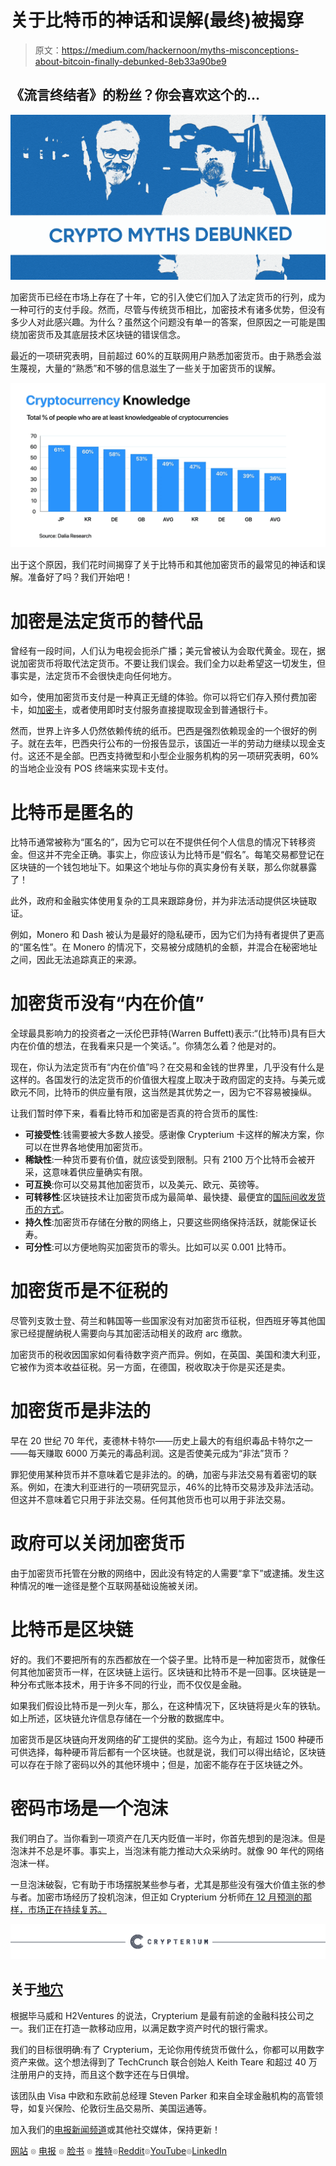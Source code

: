 # 关于比特币的神话和误解(最终)被揭穿

> 原文：<https://medium.com/hackernoon/myths-misconceptions-about-bitcoin-finally-debunked-8eb33a90be9>

## 《流言终结者》的粉丝？你会喜欢这个的…

![](img/f094a5a51bb851b191e29cfb1a215b7f.png)

加密货币已经在市场上存在了十年，它的引入使它们加入了法定货币的行列，成为一种可行的支付手段。然而，尽管与传统货币相比，加密技术有诸多优势，但没有多少人对此感兴趣。为什么？虽然这个问题没有单一的答案，但原因之一可能是围绕加密货币及其底层技术区块链的错误信念。

最近的一项研究表明，目前超过 60%的互联网用户熟悉加密货币。由于熟悉会滋生蔑视，大量的“熟悉”和不够的信息滋生了一些关于加密货币的误解。

![](img/884324e0e05b084a14ffc2246ac09475.png)

出于这个原因，我们花时间揭穿了关于比特币和其他加密货币的最常见的神话和误解。准备好了吗？我们开始吧！

# 加密是法定货币的替代品

曾经有一段时间，人们认为电视会扼杀广播；美元曾被认为会取代黄金。现在，据说加密货币将取代法定货币。不要让我们误会。我们全力以赴希望这一切发生，但事实是，法定货币不会很快走向任何地方。

如今，使用加密货币支付是一种真正无缝的体验。你可以将它们存入预付费加密卡，如[加密卡](https://preorder.crypterium.com/)，或者使用即时支付服务直接提取现金到普通银行卡。

然而，世界上许多人仍然依赖传统的纸币。巴西是强烈依赖现金的一个很好的例子。就在去年，巴西央行公布的一份报告显示，该国近一半的劳动力继续以现金支付。这还不是全部。巴西支持微型和小型企业服务机构的另一项研究表明，60%的当地企业没有 POS 终端来实现卡支付。

# 比特币是匿名的

比特币通常被称为“匿名的”，因为它可以在不提供任何个人信息的情况下转移资金。但这并不完全正确。事实上，你应该认为比特币是“假名”。每笔交易都登记在区块链的一个钱包地址下。如果这个地址与你的真实身份有关联，那么你就暴露了！

此外，政府和金融实体使用复杂的工具来跟踪身份，并为非法活动提供区块链取证。

例如，Monero 和 Dash 被认为是最好的隐私硬币，因为它们为持有者提供了更高的“匿名性”。在 Monero 的情况下，交易被分成随机的金额，并混合在秘密地址之间，因此无法追踪真正的来源。

# 加密货币没有“内在价值”

全球最具影响力的投资者之一沃伦巴菲特(Warren Buffett)表示:“(比特币)具有巨大内在价值的想法，在我看来只是一个笑话。”。你猜怎么着？他是对的。

现在，你认为法定货币有“内在价值”吗？在交易和金钱的世界里，几乎没有什么是这样的。各国发行的法定货币的价值很大程度上取决于政府固定的支持。与美元或欧元不同，比特币的供应量有限，这当然是其优势之一，因为它不容易被操纵。

让我们暂时停下来，看看比特币和加密是否真的符合货币的属性:

*   **可接受性**:钱需要被大多数人接受。感谢像 Crypterium 卡这样的解决方案，你可以在世界各地使用加密货币。
*   **稀缺性**:一种货币要有价值，就应该受到限制。只有 2100 万个比特币会被开采，这意味着供应量确实有限。
*   **可互换**:你可以交易其他加密货币，以及美元、欧元、英镑等。
*   **可转移性**:区块链技术让加密货币成为最简单、最快捷、最便宜的[国际间收发货币的方式](https://crypterium.com/news/open/freelancers-cryptocurrency-payments)。
*   **持久性**:加密货币存储在分散的网络上，只要这些网络保持活跃，就能保证长寿。
*   **可分性**:可以方便地购买加密货币的零头。比如可以买 0.001 比特币。

# 加密货币是不征税的

尽管列支敦士登、荷兰和韩国等一些国家没有对加密货币征税，但西班牙等其他国家已经提醒纳税人需要向与其加密活动相关的政府 arc 缴款。

加密货币的税收因国家如何看待数字资产而异。例如，在英国、美国和澳大利亚，它被作为资本收益征税。另一方面，在德国，税收取决于你是买还是卖。

# 加密货币是非法的

早在 20 世纪 70 年代，麦德林卡特尔——历史上最大的有组织毒品卡特尔之一——每天赚取 6000 万美元的毒品利润。这是否使美元成为“非法”货币？

罪犯使用某种货币并不意味着它是非法的。的确，加密与非法交易有着密切的联系。例如，在澳大利亚进行的一项研究显示，46%的比特币交易涉及非法活动。但这并不意味着它只用于非法交易。任何其他货币也可以用于非法交易。

# 政府可以关闭加密货币

由于加密货币托管在分散的网络中，因此没有特定的人需要“拿下”或逮捕。发生这种情况的唯一途径是整个互联网基础设施被关闭。

# 比特币是区块链

好的。我们不要把所有的东西都放在一个袋子里。比特币是一种加密货币，就像任何其他加密货币一样，在区块链上运行。区块链和比特币不是一回事。区块链是一种分布式账本技术，用于许多不同的行业，而不仅仅是金融。

如果我们假设比特币是一列火车，那么，在这种情况下，区块链将是火车的铁轨。如上所述，区块链允许信息存储在一个分散的数据库中。

加密货币是区块链向开发网络的矿工提供的奖励。迄今为止，有超过 1500 种硬币可供选择，每种硬币背后都有一个区块链。也就是说，我们可以得出结论，区块链可以存在于除了密码以外的其他环境中；但是，加密不能存在于区块链之外。

# 密码市场是一个泡沫

我们明白了。当你看到一项资产在几天内贬值一半时，你首先想到的是泡沫。但是泡沫并不总是坏事。事实上，当泡沫有能力推动大众采纳时。就像 90 年代的网络泡沫一样。

一旦泡沫破裂，它有助于市场摆脱某些参与者，尤其是那些没有强大价值主张的参与者。加密市场经历了投机泡沫，但正如 Crypterium 分析师[在 12 月预测的那样，市场正在持续复苏。](https://special.crypterium.com/cryptocurrency_predictions_for_2019_what_to_expect_from_digital_assets/)

[![](img/3fabb38583d27be9fa09083df1ceedab.png)](http://crypterium.com)

## 关于[地穴](https://medium.com/u/3c3059b00067?source=post_page-----8eb33a90be9--------------------------------)

根据毕马威和 H2Ventures 的说法，Crypterium 是最有前途的金融科技公司之一。我们正在打造一款移动应用，以满足数字资产时代的银行需求。

我们的目标很明确:有了 Crypterium，无论你用传统货币做什么，你都可以用数字资产来做。这个想法得到了 TechCrunch 联合创始人 Keith Teare 和超过 40 万注册用户的支持，而且这个数字还在与日俱增。

该团队由 Visa 中欧和东欧前总经理 Steven Parker 和来自全球金融机构的高管领导，如复兴保险、伦敦衍生品交易所、美国运通等。

加入我们的[电报新闻频道](https://t.me/crypterium_en)或其他社交媒体，保持更新！

[网站](http://crypterium.com/) ๏ [电报](https://t.me/crypterium) ๏ [脸书](https://www.facebook.com/pg/crypterium.org) ๏ [推特](https://twitter.com/crypterium)๏[Reddit](https://www.reddit.com/r/crypterium_com/)๏[YouTube](https://www.youtube.com/channel/UChl-t3ilQK9mKj0jgXCdaxA)๏[LinkedIn](https://www.linkedin.com/company/crypterium/)